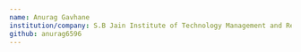 ```yaml
---
name: Anurag Gavhane
institution/company: S.B Jain Institute of Technology Management and Research 
github: anurag6596
---
```

